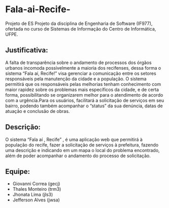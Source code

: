 # Fala-ai-Recife-
Projeto de ES
Projeto da disciplina de Engenharia de Software (IF977), ofertada no curso de Sistemas de Informação do Centro de Informática, UFPE.


## Justificativa:

A falta de transparência sobre o andamento de processos dos órgãos urbanos incomoda possivelmente a maioria dos recifenses, dessa forma o sistema “Fala aí, Recife!” visa gerenciar a comunicação entre os setores responsáveis pela manutenção da cidade e a população.
O sistema permitirá que os responsáveis pelas melhorias tenham conhecimento com maior rapidez sobre os problemas mais específicos da cidade, e de certa forma, possibilitando se organizarem melhor para o atendimento de acordo com a urgência.Para os usuários, facilitará a solicitação de serviços em seu bairro, podendo também acompanhar o “status” da sua denúncia, datas de atuação e conclusão de obras.


## Descrição:

O sistema “Fala aí , Recife” ,  é uma aplicação  web que permitirá à população do recife, fazer a solicitação de serviços à prefeitura, fazendo uma descrição e indicando em um mapa o local do problema encontrado, além de poder acompanhar o andamento do processo de solicitação. 

## Equipe:
- Giovanni Correa (gecj)
- Thales Monteiro (trm3)
- Jhonata Lima (jls3)
- Jefferson Alves (jwsa)
